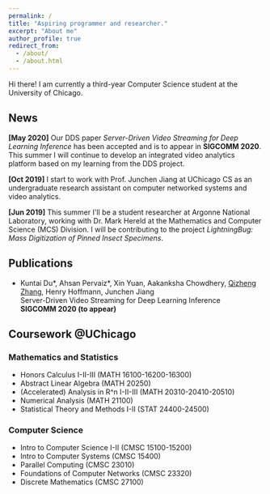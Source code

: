 ```yaml
---
permalink: /
title: "Aspiring programmer and researcher."
excerpt: "About me"
author_profile: true
redirect_from: 
  - /about/
  - /about.html
---
```


Hi there! I am currently a third-year Computer Science student at the University of Chicago. 

## News
**[May 2020]** Our DDS paper _Server-Driven Video Streaming for Deep Learning Inference_ has been accepted and is to appear in **SIGCOMM 2020**. This summer I will continue to develop an integrated video analytics platform based on my learning from the DDS project.

**[Oct 2019]** I start to work with Prof. Junchen Jiang at UChicago CS as an undergraduate research assistant on computer networked systems and video analytics.

**[Jun 2019]** This summer I'll be a student researcher at Argonne National Laboratory, working with Dr. Mark Hereld at the Mathematics and Computer Science (MCS) Division. I will be contributing to the project _LightningBug: Mass Digitization of Pinned Insect Specimens_.

## Publications
- Kuntai Du\*, Ahsan Pervaiz\*, Xin Yuan, Aakanksha Chowdhery, <ins>Qizheng Zhang</ins>, Henry Hoffmann, Junchen Jiang<br />
  Server-Driven Video Streaming for Deep Learning Inference<br />
  **SIGCOMM 2020 (to appear)**

<!---
## Research Experience
-->

## Coursework @UChicago
### Mathematics and Statistics
* Honors Calculus I-II-III (MATH 16100-16200-16300)<br />
* Abstract Linear Algebra (MATH 20250)<br />
* (Accelerated) Analysis in R^n I-II-III (MATH 20310-20410-20510)<br />
* Numerical Analysis (MATH 21100)<br />
* Statistical Theory and Methods I-II (STAT 24400-24500)

### Computer Science
* Intro to Computer Science I-II (CMSC 15100-15200)<br />
* Intro to Computer Systems (CMSC 15400)<br />
* Parallel Computing (CMSC 23010)<br />
* Foundations of Computer Networks (CMSC 23320)<br />
* Discrete Mathematics (CMSC 27100)

<!---
### Others
* Electricity & Magnetism (PHYS 13200)<br />
* Arts of Japan (ARTH 16800)<br />
* Modern Japanese Art and Architecture (ARTH 16910)<br />
* Philosophical Perspectives I-II (HUMA 11500-11600)<br />
* Self, Culture, and Society I-II-III (SOSC 12400-12500-12600)<br />
* Intro to the Civilizations of East Asia I (EALC 10800)
-->
